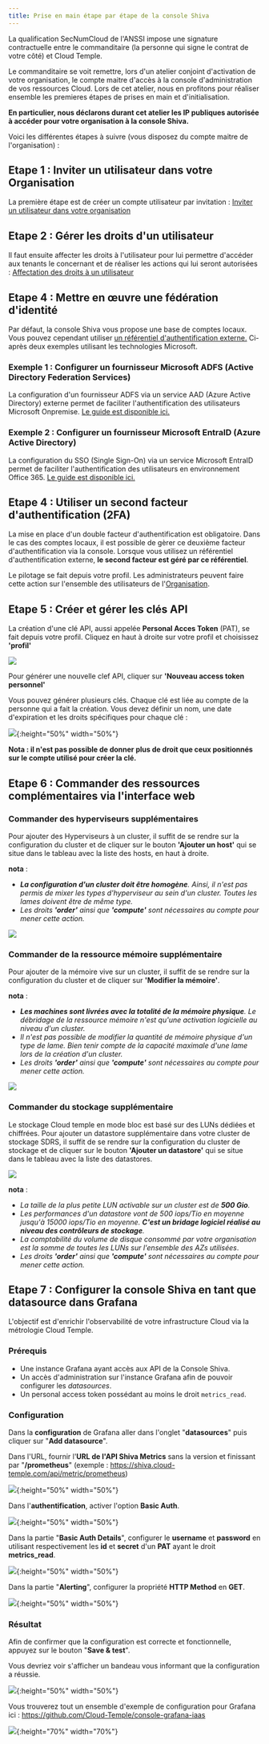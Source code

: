 ```yaml
---
title: Prise en main étape par étape de la console Shiva
---
```


La qualification SecNumCloud de l'ANSSI impose une signature contractuelle entre le commanditaire (la personne qui signe le contrat de votre côté) et Cloud Temple.

Le commanditaire se voit remettre, lors d'un atelier conjoint d'activation de votre organisation, le compte maitre d'accès à la console d'administration de vos ressources Cloud.
Lors de cet atelier, nous en profitons pour réaliser ensemble les premieres étapes de prises en main et d'initialisation.

__En particulier, nous déclarons durant cet atelier les IP publiques autorisée à accéder pour votre organisation à la console Shiva.__

Voici les différentes étapes à suivre (vous disposez du compte maitre de l'organisation) :

## Etape 1 : Inviter un utilisateur dans votre Organisation

La première étape est de créer un compte utilisateur par invitation : [Inviter un utilisateur dans votre organisation](accounts.md#création-dun-compte-utilisateur-dans-votre-organisation)

## Etape 2 : Gérer les droits d'un utilisateur

Il faut ensuite affecter les droits à l'utilisateur pour lui permettre d'accéder aux tenants le concernant
et de réaliser les actions qui lui seront autorisées : [Affectation des droits à un utilisateur](accounts.md#affectation-des-permissions-à-un-utilisateur)

## Etape 4 : Mettre en œuvre une fédération d'identité

Par défaut, la console Shiva vous propose une base de comptes locaux. Vous pouvez cependant utiliser [un référentiel d'authentification externe.](organisations.md#mecanismes-dauthentification)
Ci-après deux exemples utilisant les technologies Microsoft.

### Exemple 1 : Configurer un fournisseur __Microsoft ADFS__ (Active Directory Federation Services)
La configuration d'un fournisseur ADFS via un service AAD (Azure Active Directory) externe permet de faciliter l'authentification des utilisateurs Microsoft Onpremise.
[Le guide est disponible ici.](iam/sso_adfs.md)

### Exemple 2 : Configurer un fournisseur __Microsoft EntraID__ (Azure Active Directory)
La configuration du SSO (Single Sign-On) via un service Microsoft EntraID permet de faciliter l'authentification des utilisateurs en environnement Office 365.
[Le guide est disponible ici.](iam/sso_aad.md)

## Etape 4 : Utiliser un second facteur d'authentification (2FA)
La mise en place d'un double facteur d'authentification est obligatoire. Dans le cas des comptes locaux, il est possible de gèrer ce deuxième facteur d'authentification via la console. Lorsque vous utilisez un référentiel d'authentification externe, __le second facteur est géré par ce référentiel__.

Le pilotage se fait depuis votre profil. Les administrateurs peuvent faire cette action sur l'ensemble des utilisateurs de l'[Organisation](organisations.md).

## Etape 5 : Créer et gérer les clés API
La création d'une clé API, aussi appelée __Personal Acces Token__ (PAT), se fait depuis votre profil. Cliquez en haut à droite sur votre profil et choisissez __'profil'__

![](images/shiva_onboard_002.png)

Pour générer une nouvelle clef API, cliquer sur __'Nouveau access token personnel'__

Vous pouvez générer plusieurs clés. Chaque clé est liée au compte de la personne qui a fait la création. Vous devez définir un nom, une date d'expiration et les droits spécifiques pour chaque clé :

![](images/shiva_onboard_006.png){:height="50%" width="50%"}

__Nota : il n'est pas possible de donner plus de droit que ceux positionnés sur le compte utilisé pour créer la clé.__

## Etape 6 : Commander des ressources complémentaires via l'interface web

### Commander des hyperviseurs supplémentaires
Pour ajouter des Hyperviseurs à un cluster, il suffit de se rendre sur la configuration du cluster et de cliquer
sur le bouton __'Ajouter un host'__ qui se situe dans le tableau avec la liste des hosts, en haut à droite.

__nota__ :

- *__La configuration d'un cluster doit être homogène__. Ainsi, il n'est pas permis de mixer les types d'hyperviseur au sein d'un cluster. Toutes les lames doivent être de même type.*
- *Les droits __'order'__ ainsi que __'compute'__ sont nécessaires au compte pour mener cette action.*

![](images/shiva_orders_iaas_cpool_esx.png)

### Commander de la ressource mémoire supplémentaire
Pour ajouter de la mémoire vive sur un cluster, il suffit de se rendre sur la configuration du cluster et de cliquer sur __'Modifier la mémoire'__.

__nota__ :
- *__Les machines sont livrées avec la totalité de la mémoire physique__. Le débridage de la ressource mémoire n'est qu'une activation logicielle au niveau d'un cluster.*
- *Il n'est pas possible de modifier la quantité de mémoire physique d'un type de lame. Bien tenir compte de la capacité maximale d'une lame lors de la création d'un cluster.*
- *Les droits __'order'__ ainsi que __'compute'__ sont nécessaires au compte pour mener cette action.*

![](images/shiva_orders_iaas_cpool_memory.png)

### Commander du stockage supplémentaire
Le stockage Cloud temple en mode bloc est basé sur des LUNs dédiées et chiffrées. Pour ajouter un datastore supplémentaire dans votre cluster de stockage SDRS, il suffit de se rendre sur la
configuration du cluster de stockage et de cliquer sur le bouton __'Ajouter un datastore'__ qui se situe dans le tableau
avec la liste des datastores.

![](images/shiva_orders_iaas_spool_ds.png)

__nota__ :
- *La taille de la plus petite LUN activable sur un cluster est de __500 Gio__.*
- *Les performances d'un datastore vont de 500 iops/Tio en moyenne jusqu'à 15000 iops/Tio en moyenne. __C'est un bridage logiciel réalisé au niveau des contrôleurs de stockage__.*
- *La comptabilité du volume de disque consommé par votre organisation est la somme de toutes les LUNs sur l'ensemble des AZs utilisées*.
- *Les droits __'order'__ ainsi que __'compute'__ sont nécessaires au compte pour mener cette action.*

## Etape 7 : Configurer la console Shiva en tant que datasource dans Grafana

L'objectif est d'enrichir l'observabilité de votre infrastructure Cloud via la métrologie Cloud Temple.

### Prérequis
- Une instance Grafana ayant accès aux API de la Console Shiva.
- Un accès d'administration sur l'instance Grafana afin de pouvoir configurer les *datasources*.
- Un personal access token possédant au moins le droit `metrics_read`.

### Configuration
Dans la **configuration** de Grafana aller dans l'onglet "**datasources**" puis cliquer sur "**Add datasource**".

Dans l'URL, fournir l'**URL de l'API Shiva Metrics** sans la version et finissant par "**/prometheus**"
(exemple : https://shiva.cloud-temple.com/api/metric/prometheus)

![](../metrics/images/grafana_datasource_http.png){:height="50%" width="50%"}

Dans l'**authentification**, activer l'option **Basic Auth**.

![](../metrics/images/grafana_datasource_auth.png){:height="50%" width="50%"}

Dans la partie "**Basic Auth Details**", configurer le **username** et **password** en utilisant
respectivement les **id** et **secret** d'un **PAT** ayant le droit **metrics_read**.

![](../metrics/images/grafana_datasource_basic_auth_details.png){:height="50%" width="50%"}

Dans la partie "**Alerting**", configurer la propriété **HTTP Method** en **GET**.

![](../metrics/images/grafana_datasource_alerting.png){:height="50%" width="50%"}


### Résultat
Afin de confirmer que la configuration est correcte et fonctionnelle, appuyez sur le bouton "**Save & test**".

Vous devriez voir s'afficher un bandeau vous informant que la configuration a réussie.

![](../metrics/images/grafana_datasource_working.png){:height="50%" width="50%"}

Vous trouverez tout un ensemble d'exemple de configuration pour Grafana ici : https://github.com/Cloud-Temple/console-grafana-iaas

![](images/grafana_dashboards_001.png){:height="70%" width="70%"}
